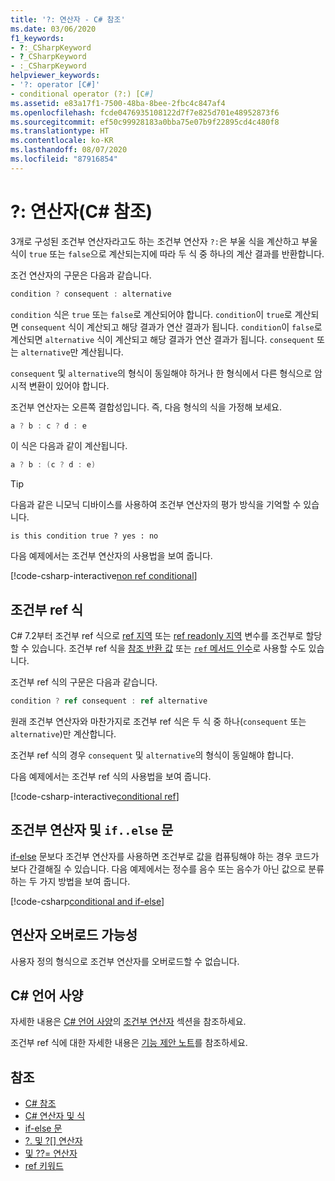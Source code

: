 ```yaml
---
title: '?: 연산자 - C# 참조'
ms.date: 03/06/2020
f1_keywords:
- ?:_CSharpKeyword
- ?_CSharpKeyword
- :_CSharpKeyword
helpviewer_keywords:
- '?: operator [C#]'
- conditional operator (?:) [C#]
ms.assetid: e83a17f1-7500-48ba-8bee-2fbc4c847af4
ms.openlocfilehash: fcde0476935108122d7f7e825d701e48952873f6
ms.sourcegitcommit: ef50c99928183a0bba75e07b9f22895cd4c480f8
ms.translationtype: HT
ms.contentlocale: ko-KR
ms.lasthandoff: 08/07/2020
ms.locfileid: "87916854"
---
```

# <a name="-operator-c-reference"></a>?: 연산자(C# 참조)

3개로 구성된 조건부 연산자라고도 하는 조건부 연산자 `?:`은 부울 식을 계산하고 부울 식이 `true` 또는 `false`으로 계산되는지에 따라 두 식 중 하나의 계산 결과를 반환합니다.

조건 연산자의 구문은 다음과 같습니다.

```csharp
condition ? consequent : alternative
```

`condition` 식은 `true` 또는 `false`로 계산되어야 합니다. `condition`이 `true`로 계산되면 `consequent` 식이 계산되고 해당 결과가 연산 결과가 됩니다. `condition`이 `false`로 계산되면 `alternative` 식이 계산되고 해당 결과가 연산 결과가 됩니다. `consequent` 또는 `alternative`만 계산됩니다.

`consequent` 및 `alternative`의 형식이 동일해야 하거나 한 형식에서 다른 형식으로 암시적 변환이 있어야 합니다.

조건부 연산자는 오른쪽 결합성입니다. 즉, 다음 형식의 식을 가정해 보세요.

```csharp
a ? b : c ? d : e
```

이 식은 다음과 같이 계산됩니다.

```csharp
a ? b : (c ? d : e)
```

> [!TIP]
> 다음과 같은 니모닉 디바이스를 사용하여 조건부 연산자의 평가 방식을 기억할 수 있습니다.
>
> ```text
> is this condition true ? yes : no
> ```

다음 예제에서는 조건부 연산자의 사용법을 보여 줍니다.

[!code-csharp-interactive[non ref conditional](snippets/shared/ConditionalOperator.cs#ConditionalValue)]

## <a name="conditional-ref-expression"></a>조건부 ref 식

C# 7.2부터 조건부 ref 식으로 [ref 지역](../keywords/ref.md#ref-locals) 또는 [ref readonly 지역](../keywords/ref.md#ref-readonly-locals) 변수를 조건부로 할당할 수 있습니다. 조건부 ref 식을 [참조 반환 값](../keywords/ref.md#reference-return-values) 또는 [`ref` 메서드 인수](../keywords/ref.md#passing-an-argument-by-reference)로 사용할 수도 있습니다.

조건부 ref 식의 구문은 다음과 같습니다.

```csharp
condition ? ref consequent : ref alternative
```

원래 조건부 연산자와 마찬가지로 조건부 ref 식은 두 식 중 하나(`consequent` 또는 `alternative`)만 계산합니다.

조건부 ref 식의 경우 `consequent` 및 `alternative`의 형식이 동일해야 합니다.

다음 예제에서는 조건부 ref 식의 사용법을 보여 줍니다.

[!code-csharp-interactive[conditional ref](snippets/shared/ConditionalOperator.cs#ConditionalRef)]

## <a name="conditional-operator-and-an-ifelse-statement"></a>조건부 연산자 및 `if..else` 문

[if-else](../keywords/if-else.md) 문보다 조건부 연산자를 사용하면 조건부로 값을 컴퓨팅해야 하는 경우 코드가 보다 간결해질 수 있습니다. 다음 예제에서는 정수를 음수 또는 음수가 아닌 값으로 분류하는 두 가지 방법을 보여 줍니다.

[!code-csharp[conditional and if-else](snippets/shared/ConditionalOperator.cs#CompareWithIf)]

## <a name="operator-overloadability"></a>연산자 오버로드 가능성

사용자 정의 형식으로 조건부 연산자를 오버로드할 수 없습니다.

## <a name="c-language-specification"></a>C# 언어 사양

자세한 내용은 [C# 언어 사양](~/_csharplang/spec/introduction.md)의 [조건부 연산자](~/_csharplang/spec/expressions.md#conditional-operator) 섹션을 참조하세요.

조건부 ref 식에 대한 자세한 내용은 [기능 제안 노트](~/_csharplang/proposals/csharp-7.2/conditional-ref.md)를 참조하세요.

## <a name="see-also"></a>참조

- [C# 참조](../index.md)
- [C# 연산자 및 식](index.md)
- [if-else 문](../keywords/if-else.md)
- [?. 및 ?[] 연산자](member-access-operators.md#null-conditional-operators--and-)
- [및 ??= 연산자](null-coalescing-operator.md)
- [ref 키워드](../keywords/ref.md)
